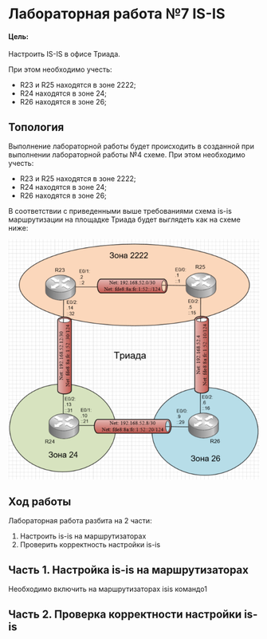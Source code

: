 # Лабораторная работа №7 IS-IS

#### Цель: 

Настроить IS-IS в офисе Триада.

При этом необходимо учесть:
- R23 и R25 находятся в зоне 2222;
- R24 находятся в зоне 24;
- R26 находятся в зоне 26;

## Топология

Выполнение лабораторной работы будет происходить в созданной при выполнении лабораторной работы №4 схеме. При этом необходимо учесть:
- R23 и R25 находятся в зоне 2222;
- R24 находятся в зоне 24;
- R26 находятся в зоне 26;

В соответствии с приведенными выше требованиями схема is-is маршрутизации на площадке Триада будет выглядеть как на схеме ниже:

![](triada_topology.PNG)

## Ход работы

Лабораторная работа разбита на 2 части:
1) Настроить is-is на маршрутизаторах
2) Проверить корректность настройки is-is

## Часть 1. Настройка is-is на маршрутизаторах

Необходимо включить на маршрутизаторах isis командо1




## Часть 2. Проверка корректности настройки is-is



